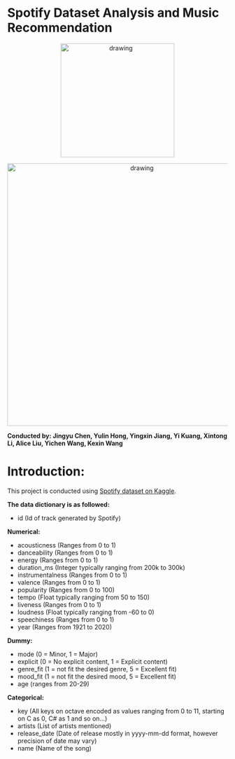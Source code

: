 # Spotify Dataset Analysis and Music Recommendation
<p align="center">
  <img src="https://github.com/jingyuc9988/Spotify_Analysis/blob/master/Image/Spotify_Logo_RGB_Green.png" alt="drawing" width="260"/>
<p align="center">
<p align="center">
  <img src="https://github.com/jingyuc9988/Spotify_Analysis/blob/master/Image/images.png" alt="drawing" width="600"/>
<p align="center">   
</p>

**Conducted by: Jingyu Chen, Yulin Hong, Yingxin Jiang, Yi Kuang, Xintong Li, Alice Liu, Yichen Wang, Kexin Wang**

# Introduction:
This project is conducted using [Spotify dataset on Kaggle](https://www.kaggle.com/ektanegi/spotifydata-19212020). 

**The data dictionary is as followed:**
- id (Id of track generated by Spotify)

**Numerical:**
- acousticness (Ranges from 0 to 1)
- danceability (Ranges from 0 to 1)
- energy (Ranges from 0 to 1)
- duration_ms (Integer typically ranging from 200k to 300k)
- instrumentalness (Ranges from 0 to 1)
- valence (Ranges from 0 to 1)
- popularity (Ranges from 0 to 100)
- tempo (Float typically ranging from 50 to 150)
- liveness (Ranges from 0 to 1)
- loudness (Float typically ranging from -60 to 0)
- speechiness (Ranges from 0 to 1)
- year (Ranges from 1921 to 2020)

**Dummy:**
- mode (0 = Minor, 1 = Major)
- explicit (0 = No explicit content, 1 = Explicit content)
- genre_fit (1 = not fit the desired genre, 5 = Excellent fit)
- mood_fit (1 = not fit the desired mood, 5 = Excellent fit)
- age (ranges from 20-29)

**Categorical:**
- key (All keys on octave encoded as values ranging from 0 to 11, starting on C as 0, C# as 1 and so on…)
- artists (List of artists mentioned)
- release_date (Date of release mostly in yyyy-mm-dd format, however precision of date may vary)
- name (Name of the song)


